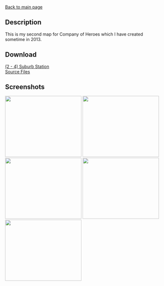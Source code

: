 [Back to main page](https://taddan.github.io/library/)<br/>
## Description
This is my second map for Company of Heroes which I have created sometime in 2013.
## Download
[(2 - 4) Suburb Station](https://github.com/taddan/library/raw/main/coh002f01.rar)<br/>
[Source Files]()

## Screenshots
<img src="https://taddan.github.io/library/coh002s001.jpg" width="250" height="200" /> <img src="https://taddan.github.io/library/coh002s002.jpg" width="250" height="200" /> <img src="https://taddan.github.io/library/coh002s003.jpg" width="250" height="200" /> <img src="https://taddan.github.io/library/coh002s004.jpg" width="250" height="200" /> <img src="https://taddan.github.io/library/coh002s005.jpg" width="250" height="200" />
